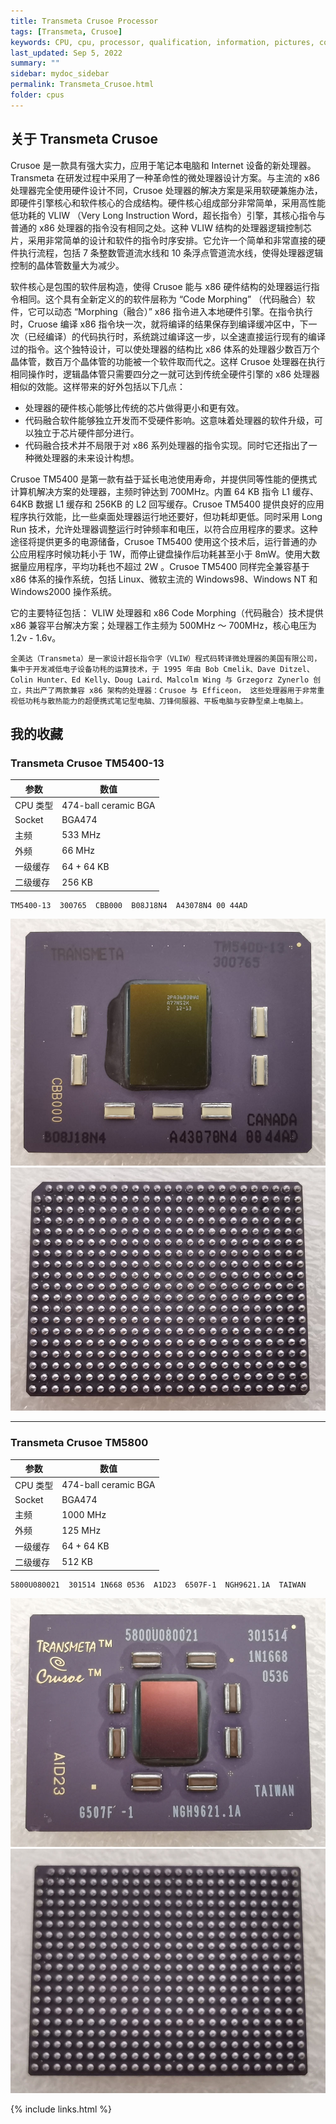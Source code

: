 ```yaml
---
title: Transmeta Crusoe Processor
tags: [Transmeta, Crusoe]
keywords: CPU, cpu, processor, qualification, information, pictures, core, frequency, chip packaging, packaging, cpu info, x86, collection, amd, cyrix, harris, ibm, idt, iit, intel, motorola, nec, sgs, sgs-thomson, siemens, ST, signetics, mhs, ti, texas instruments, ulsi, umc, weitek, zilog, 808x, 8085, 8088, 8086, 80188, 80186, 80286, 286, 80386, 386, i386, Am386, 386sx, 386dx, 486, i486, 586, 486sx, 486dx, overdrive, 487, pentium, 586, 5x86, 386dlc, 386slc, 486dx2, mmx, ppro, pentium-pro, pro, athlon, duron, z80, dirk oppelt, dirk, oppelt, engineering, sample, samples
last_updated: Sep 5, 2022
summary: ""
sidebar: mydoc_sidebar
permalink: Transmeta_Crusoe.html
folder: cpus
---
```


## 关于 Transmeta Crusoe

Crusoe 是一款具有强大实力，应用于笔记本电脑和 Internet 设备的新处理器。Transmeta 在研发过程中采用了一种革命性的微处理器设计方案。与主流的 x86 处理器完全使用硬件设计不同，Crusoe 处理器的解决方案是采用软硬兼施办法，即硬件引擎核心和软件核心的合成结构。硬件核心组成部分非常简单，采用高性能低功耗的 VLIW （Very Long Instruction Word，超长指令）引擎，其核心指令与普通的 x86 处理器的指令没有相同之处。这种 VLIW 结构的处理器逻辑控制芯片，采用非常简单的设计和软件的指令时序安排。它允许一个简单和非常直接的硬件执行流程，包括 7 条整数管道流水线和 10 条浮点管道流水线，使得处理器逻辑控制的晶体管数量大为减少。

软件核心是包围的软件层构造，使得 Crusoe 能与 x86 硬件结构的处理器运行指令相同。这个具有全新定义的的软件层称为 “Code Morphing” （代码融合）软件，它可以动态 “Morphing（融合）” x86 指令进入本地硬件引擎。在指令执行时，Cruose 编译 x86 指令块一次，就将编译的结果保存到编译缓冲区中，下一次（已经编译）的代码执行时，系统跳过编译这一步，以全速直接运行现有的编译过的指令。这个独特设计，可以使处理器的结构比 x86 体系的处理器少数百万个晶体管，数百万个晶体管的功能被一个软件取而代之。这样 Crusoe 处理器在执行相同操作时，逻辑晶体管只需要四分之一就可达到传统全硬件引擎的 x86 处理器相似的效能。这样带来的好外包括以下几点：

 - 处理器的硬件核心能够比传统的芯片做得更小和更有效。
 - 代码融合软件能够独立开发而不受硬件影响。这意味着处理器的软件升级，可以独立于芯片硬件部分进行。
 - 代码融合技术并不局限于对 x86 系列处理器的指令实现。同时它还指出了一种微处理器的未来设计构想。

Crusoe TM5400 是第一款有益于延长电池使用寿命，并提供同等性能的便携式计算机解决方案的处理器，主频时钟达到 700MHz。内置 64 KB 指令 L1 缓存、64KB 数据 L1 缓存和 256KB 的 L2 回写缓存。Crusoe TM5400 提供良好的应用程序执行效能，比一些桌面处理器运行地还要好，但功耗却更低。同时采用 Long Run 技术，允许处理器调整运行时钟频率和电压，以符合应用程序的要求。这种途径将提供更多的电源储备，Crusoe TM5400 使用这个技术后，运行普通的办公应用程序时候功耗小于 1W，而停止键盘操作后功耗甚至小于 8mW。使用大数据量应用程序，平均功耗也不超过 2W 。Crusoe TM5400 同样完全兼容基于 x86 体系的操作系统，包括 Linux、微软主流的 Windows98、Windows NT 和 Windows2000 操作系统。

它的主要特征包括： VLIW 处理器和 x86 Code Morphing（代码融合）技术提供 x86 兼容平台解决方案；处理器工作主频为 500MHz ～ 700MHz，核心电压为 1.2v - 1.6v。

```
全美达（Transmeta）是一家设计超长指令字（VLIW）程式码转译微处理器的美国有限公司，集中于开发减低电子设备功秏的运算技术，于 1995 年由 Bob Cmelik、Dave Ditzel、Colin Hunter、Ed Kelly、Doug Laird、Malcolm Wing 与 Grzegorz Zynerlo 创立，共出产了两款兼容 x86 架构的处理器：Crusoe 与 Efficeon， 这些处理器用于非常重视低功秏与散热能力的超便携式笔记型电脑、刀锋伺服器、平板电脑与安静型桌上电脑上。
```


## 我的收藏

### Transmeta Crusoe TM5400-13

| 参数 | 数值 |
| ------ | ------ |
| CPU 类型 | 474-ball ceramic BGA |
| Socket | BGA474 |
| 主频 | 533 MHz |
| 外频 | 66 MHz |
| 一级缓存 | 64 + 64 KB |
| 二级缓存 | 256 KB |

```
TM5400-13  300765  CBB000  B08J18N4  A43078N4 00 44AD
```

![Transmeta Crusoe TM5400-13 正面](/images/cpus/Transmeta/Transmeta_Crusoe_TM5400-13_1.jpg)
![Transmeta Crusoe TM5400-13 反面](/images/cpus/Transmeta/Transmeta_Crusoe_TM5400-13_2.jpg)

---------

### Transmeta Crusoe TM5800

| 参数 | 数值 |
| ------ | ------ |
| CPU 类型 | 474-ball ceramic BGA |
| Socket | BGA474 |
| 主频 | 1000 MHz |
| 外频 | 125 MHz |
| 一级缓存 | 64 + 64 KB |
| 二级缓存 | 512 KB |

```
5800U080021  301514 1N668 0536  A1D23  6507F-1  NGH9621.1A  TAIWAN
```

![Transmeta Crusoe TM5800 正面](/images/cpus/Transmeta/Transmeta_Crusoe_TM5800_1.jpg)
![Transmeta Crusoe TM5800 反面](/images/cpus/Transmeta/Transmeta_Crusoe_TM5800_2.jpg)

{% include links.html %}
